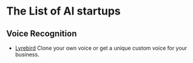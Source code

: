 # The List of AI startups

## Voice Recognition
- [Lyrebird](https://lyrebird.ai/) Clone your own voice or get a unique custom voice for your business.

